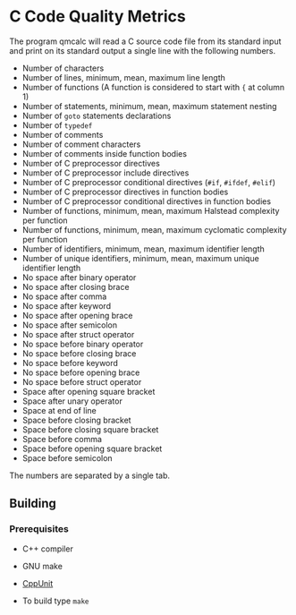 # C Code Quality Metrics
The program qmcalc will read a C source code file from its standard
input and print on its standard output a single line with the following
numbers.

* Number of characters
* Number of lines, minimum, mean, maximum line length
* Number of functions (A function is considered to start with `{` at column 1)
* Number of statements, minimum, mean, maximum statement nesting
* Number of `goto` statements declarations
* Number of `typedef`
* Number of comments
* Number of comment characters
* Number of comments inside function bodies
* Number of C preprocessor directives
* Number of C preprocessor include directives
* Number of C preprocessor conditional directives (`#if`, `#ifdef`, `#elif`)
* Number of C preprocessor directives in function bodies
* Number of C preprocessor conditional directives in function bodies
* Number of functions, minimum, mean, maximum Halstead complexity per function
* Number of functions, minimum, mean, maximum cyclomatic complexity per function
* Number of identifiers, minimum, mean, maximum identifier length
* Number of unique identifiers, minimum, mean, maximum unique identifier length
* No space after binary operator
* No space after closing brace
* No space after comma
* No space after keyword
* No space after opening brace
* No space after semicolon
* No space after struct operator
* No space before binary operator
* No space before closing brace
* No space before keyword
* No space before opening brace
* No space before struct operator
* Space after opening square bracket
* Space after unary operator
* Space at end of line
* Space before closing bracket
* Space before closing square bracket
* Space before comma
* Space before opening square bracket
* Space before semicolon

The numbers are separated by a single tab.

## Building
### Prerequisites
* C++ compiler
* GNU make
* [CppUnit](http://sourceforge.net/projects/cppunit/)

* To build type `make`

